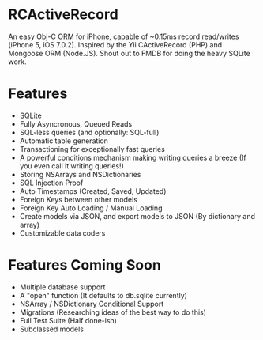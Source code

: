 RCActiveRecord
==============

An easy Obj-C ORM for iPhone, capable of ~0.15ms record read/writes (iPhone 5, iOS 7.0.2). 
Inspired by the Yii CActiveRecord (PHP) and Mongoose ORM (Node.JS). Shout out to FMDB for doing the heavy SQLite work.

Features
==========
* SQLite
* Fully Asyncronous, Queued Reads
* SQL-less queries (and optionally: SQL-full)
* Automatic table generation
* Transactioning for exceptionally fast queries
* A powerful conditions mechanism making writing queries a breeze (If you even call it writing queries!)
* Storing NSArrays and NSDictionaries
* SQL Injection Proof
* Auto Timestamps (Created, Saved, Updated)
* Foreign Keys between other models
* Foreign Key Auto Loading / Manual Loading
* Create models via JSON, and export models to JSON (By dictionary and array)
* Customizable data coders

Features Coming Soon
==========
* Multiple database support
* A "open" function (It defaults to db.sqlite currently)
* NSArray / NSDictionary Conditional Support
* Migrations (Researching ideas of the best way to do this)
* Full Test Suite (Half done-ish)
* Subclassed models
